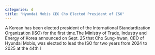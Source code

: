 ```yaml
---
categories: d
title: "Hyundai Mobis CEO Cho Elected President of ISO"
---
```

A Korean has been elected president of the International Standardization Organization (ISO) for the first time.The Ministry of Trade, Industry and Energy of Korea announced on Sept. 25 that Cho Sung-hwan, CEO of Hyundai Mobis, was elected to lead the ISO for two years from 2024 to 2025 at the 44th I